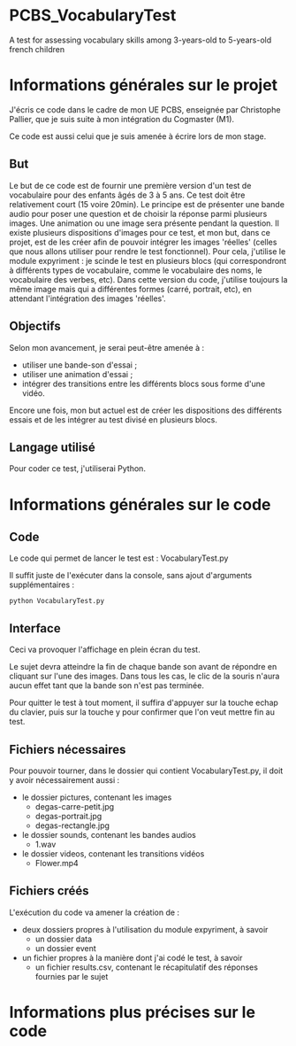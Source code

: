 # PCBS_VocabularyTest
A test for assessing vocabulary skills among 3-years-old to 5-years-old french children

# Informations générales sur le projet

J'écris ce code dans le cadre de mon UE PCBS, enseignée par Christophe Pallier, que je suis suite à mon intégration du Cogmaster (M1). 

Ce code est aussi celui que je suis amenée à écrire lors de mon stage.

## But

Le but de ce code est de fournir une première version d'un test de vocabulaire pour des enfants âgés de 3 à 5 ans. Ce test doit être relativement court (15 voire 20min). Le principe est de présenter une bande audio pour poser une question et de choisir la réponse parmi plusieurs images. Une animation ou une image sera présente pendant la question. Il existe plusieurs dispositions d'images pour ce test, et mon but, dans ce projet, est de les créer afin de pouvoir intégrer les images 'réelles' (celles que nous allons utiliser pour rendre le test fonctionnel).
Pour cela, j'utilise le module expyriment : je scinde le test en plusieurs blocs (qui correspondront à différents types de vocabulaire, comme le vocabulaire des noms, le vocabulaire des verbes, etc). Dans cette version du code, j'utilise toujours la même image mais qui a différentes formes (carré, portrait, etc), en attendant l'intégration des images 'réelles'. 

## Objectifs

Selon mon avancement, je serai peut-être amenée à :
- utiliser une bande-son d'essai ;
- utiliser une animation d'essai ;
- intégrer des transitions entre les différents blocs sous forme d'une vidéo.

Encore une fois, mon but actuel est de créer les dispositions des différents essais et de les intégrer au test divisé en plusieurs blocs.

## Langage utilisé

Pour coder ce test, j'utiliserai Python.


# Informations générales sur le code

## Code

Le code qui permet de lancer le test est : VocabularyTest.py

Il suffit juste de l'exécuter dans la console, sans ajout d'arguments supplémentaires :

```
python VocabularyTest.py
```

## Interface

Ceci va provoquer l'affichage en plein écran du test.

Le sujet devra atteindre la fin de chaque bande son avant de répondre en cliquant sur l'une des images. Dans tous les cas, le clic de la souris n'aura aucun effet tant que la bande son n'est pas terminée.

Pour quitter le test à tout moment, il suffira d'appuyer sur la touche echap du clavier, puis sur la touche y pour confirmer que l'on veut mettre fin au test.

## Fichiers nécessaires

Pour pouvoir tourner, dans le dossier qui contient VocabularyTest.py, il doit y avoir nécessairement aussi :
- le dossier pictures, contenant les images
   - degas-carre-petit.jpg
   - degas-portrait.jpg
   - degas-rectangle.jpg
- le dossier sounds, contenant les bandes audios
   - 1.wav
- le dossier videos, contenant les transitions vidéos
   - Flower.mp4

## Fichiers créés

L'exécution du code va amener la création de :
- deux dossiers propres à l'utilisation du module expyriment, à savoir
   - un dossier data
   - un dossier event
- un fichier propres à la manière dont j'ai codé le test, à savoir
   - un fichier results.csv, contenant le récapitulatif des réponses fournies par le sujet

# Informations plus précises sur le code


